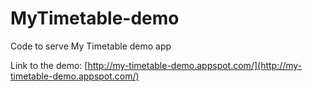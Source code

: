 # MyTimetable-demo
Code to serve My Timetable demo app

Link to the demo: [http://my-timetable-demo.appspot.com/](http://my-timetable-demo.appspot.com/)
